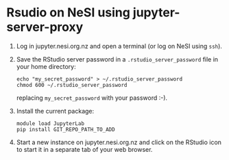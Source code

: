 # Rsudio on NeSI using jupyter-server-proxy

1. Log in jupyter.nesi.org.nz and open a terminal (or log on NeSI using `ssh`).

2. Save the RStudio server password in a `.rstudio_server_password` file in your
   home directory:
   ```
   echo "my_secret_password" > ~/.rstudio_server_password
   chmod 600 ~/.rstudio_server_password
   ```
   replacing `my_secret_password` with your password :-).

3. Install the current package:
   ```
   module load JupyterLab
   pip install GIT_REPO_PATH_TO_ADD
   ```

4. Start a new instance on jupyter.nesi.org.nz and click on the RStudio icon to
   start it in a separate tab of your web browser.

